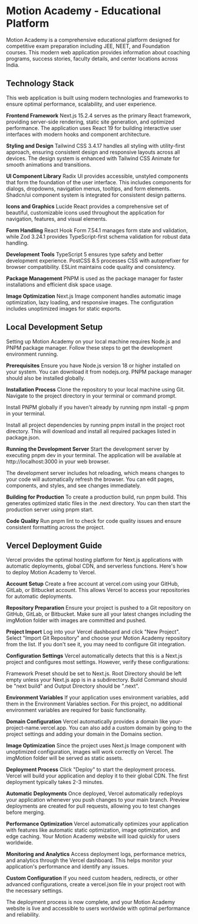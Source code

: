 # Motion Academy - Educational Platform

Motion Academy is a comprehensive educational platform designed for competitive exam preparation including JEE, NEET, and Foundation courses. This modern web application provides information about coaching programs, success stories, faculty details, and center locations across India.

## Technology Stack

This web application is built using modern technologies and frameworks to ensure optimal performance, scalability, and user experience.

**Frontend Framework**
Next.js 15.2.4 serves as the primary React framework, providing server-side rendering, static site generation, and optimized performance. The application uses React 19 for building interactive user interfaces with modern hooks and component architecture.

**Styling and Design**
Tailwind CSS 3.4.17 handles all styling with utility-first approach, ensuring consistent design and responsive layouts across all devices. The design system is enhanced with Tailwind CSS Animate for smooth animations and transitions.

**UI Component Library**
Radix UI provides accessible, unstyled components that form the foundation of the user interface. This includes components for dialogs, dropdowns, navigation menus, tooltips, and form elements. Shadcn/ui component system is integrated for consistent design patterns.

**Icons and Graphics**
Lucide React provides a comprehensive set of beautiful, customizable icons used throughout the application for navigation, features, and visual elements.

**Form Handling**
React Hook Form 7.54.1 manages form state and validation, while Zod 3.24.1 provides TypeScript-first schema validation for robust data handling.

**Development Tools**
TypeScript 5 ensures type safety and better development experience. PostCSS 8.5 processes CSS with autoprefixer for browser compatibility. ESLint maintains code quality and consistency.

**Package Management**
PNPM is used as the package manager for faster installations and efficient disk space usage.

**Image Optimization**
Next.js Image component handles automatic image optimization, lazy loading, and responsive images. The configuration includes unoptimized images for static exports.

## Local Development Setup

Setting up Motion Academy on your local machine requires Node.js and PNPM package manager. Follow these steps to get the development environment running.

**Prerequisites**
Ensure you have Node.js version 18 or higher installed on your system. You can download it from nodejs.org. PNPM package manager should also be installed globally.

**Installation Process**
Clone the repository to your local machine using Git. Navigate to the project directory in your terminal or command prompt.

Install PNPM globally if you haven't already by running npm install -g pnpm in your terminal.

Install all project dependencies by running pnpm install in the project root directory. This will download and install all required packages listed in package.json.

**Running the Development Server**
Start the development server by executing pnpm dev in your terminal. The application will be available at http://localhost:3000 in your web browser.

The development server includes hot reloading, which means changes to your code will automatically refresh the browser. You can edit pages, components, and styles, and see changes immediately.

**Building for Production**
To create a production build, run pnpm build. This generates optimized static files in the .next directory. You can then start the production server using pnpm start.

**Code Quality**
Run pnpm lint to check for code quality issues and ensure consistent formatting across the project.

## Vercel Deployment Guide

Vercel provides the optimal hosting platform for Next.js applications with automatic deployments, global CDN, and serverless functions. Here's how to deploy Motion Academy to Vercel.

**Account Setup**
Create a free account at vercel.com using your GitHub, GitLab, or Bitbucket account. This allows Vercel to access your repositories for automatic deployments.

**Repository Preparation**
Ensure your project is pushed to a Git repository on GitHub, GitLab, or Bitbucket. Make sure all your latest changes including the imgMotion folder with images are committed and pushed.

**Project Import**
Log into your Vercel dashboard and click "New Project". Select "Import Git Repository" and choose your Motion Academy repository from the list. If you don't see it, you may need to configure Git integration.

**Configuration Settings**
Vercel automatically detects that this is a Next.js project and configures most settings. However, verify these configurations:

Framework Preset should be set to Next.js. Root Directory should be left empty unless your Next.js app is in a subdirectory. Build Command should be "next build" and Output Directory should be ".next".

**Environment Variables**
If your application uses environment variables, add them in the Environment Variables section. For this project, no additional environment variables are required for basic functionality.

**Domain Configuration**
Vercel automatically provides a domain like your-project-name.vercel.app. You can also add a custom domain by going to the project settings and adding your domain in the Domains section.

**Image Optimization**
Since the project uses Next.js Image component with unoptimized configuration, images will work correctly on Vercel. The imgMotion folder will be served as static assets.

**Deployment Process**
Click "Deploy" to start the deployment process. Vercel will build your application and deploy it to their global CDN. The first deployment typically takes 2-3 minutes.

**Automatic Deployments**
Once deployed, Vercel automatically redeploys your application whenever you push changes to your main branch. Preview deployments are created for pull requests, allowing you to test changes before merging.

**Performance Optimization**
Vercel automatically optimizes your application with features like automatic static optimization, image optimization, and edge caching. Your Motion Academy website will load quickly for users worldwide.

**Monitoring and Analytics**
Access deployment logs, performance metrics, and analytics through the Vercel dashboard. This helps monitor your application's performance and identify any issues.

**Custom Configuration**
If you need custom headers, redirects, or other advanced configurations, create a vercel.json file in your project root with the necessary settings.

The deployment process is now complete, and your Motion Academy website is live and accessible to users worldwide with optimal performance and reliability.